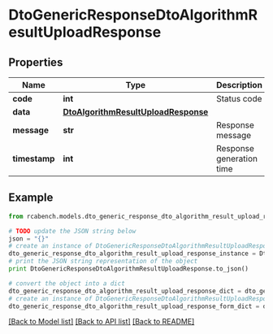 # DtoGenericResponseDtoAlgorithmResultUploadResponse


## Properties

Name | Type | Description | Notes
------------ | ------------- | ------------- | -------------
**code** | **int** | Status code | [optional] 
**data** | [**DtoAlgorithmResultUploadResponse**](DtoAlgorithmResultUploadResponse.md) |  | [optional] 
**message** | **str** | Response message | [optional] 
**timestamp** | **int** | Response generation time | [optional] 

## Example

```python
from rcabench.models.dto_generic_response_dto_algorithm_result_upload_response import DtoGenericResponseDtoAlgorithmResultUploadResponse

# TODO update the JSON string below
json = "{}"
# create an instance of DtoGenericResponseDtoAlgorithmResultUploadResponse from a JSON string
dto_generic_response_dto_algorithm_result_upload_response_instance = DtoGenericResponseDtoAlgorithmResultUploadResponse.from_json(json)
# print the JSON string representation of the object
print DtoGenericResponseDtoAlgorithmResultUploadResponse.to_json()

# convert the object into a dict
dto_generic_response_dto_algorithm_result_upload_response_dict = dto_generic_response_dto_algorithm_result_upload_response_instance.to_dict()
# create an instance of DtoGenericResponseDtoAlgorithmResultUploadResponse from a dict
dto_generic_response_dto_algorithm_result_upload_response_form_dict = dto_generic_response_dto_algorithm_result_upload_response.from_dict(dto_generic_response_dto_algorithm_result_upload_response_dict)
```
[[Back to Model list]](../README.md#documentation-for-models) [[Back to API list]](../README.md#documentation-for-api-endpoints) [[Back to README]](../README.md)


